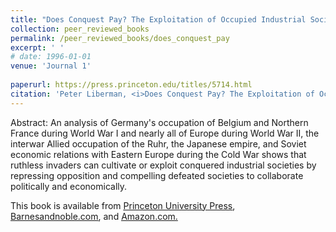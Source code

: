 ```yaml
---
title: "Does Conquest Pay? The Exploitation of Occupied Industrial Societies"
collection: peer_reviewed_books
permalink: /peer_reviewed_books/does_conquest_pay
excerpt: ' '
# date: 1996-01-01
venue: 'Journal 1'
  
paperurl: https://press.princeton.edu/titles/5714.html 
citation: 'Peter Liberman, <i>Does Conquest Pay? The Exploitation of Occupied Industrial Societies.</i> Princeton Studies in International History and Politics (Princeton: Princeton University Press, 1996).' 
---
```


Abstract: An analysis of Germany's occupation of Belgium and Northern France during World War I and nearly all of Europe during World War II, the interwar Allied occupation of the Ruhr, the Japanese empire, and Soviet economic relations with Eastern Europe during the Cold War shows that ruthless invaders can cultivate or exploit conquered industrial societies by  repressing opposition and compelling defeated societies to collaborate politically and economically.

This book is available from <u><a href="https://press.princeton.edu/titles/5714.html">Princeton University Press</a></u>, <u><a href="https://www.barnesandnoble.com/w/does-conquest-pay-peter-liberman/1111849749?ean=9780691002422">Barnesandnoble.com</a></u>, and <u><a href="https://www.amazon.com/Conquest-Exploitation-Occupied-Industrial-Societies/dp/0691002428/">Amazon.com</a>.</u>

<!-- [Download paper here](http://academicpages.github.io/files/paper1.pdf) -->

<!-- Recommended citation: Your Name, You. (2009). "Paper Title Number 1." <i>Journal 1</i>. 1(1). -->
